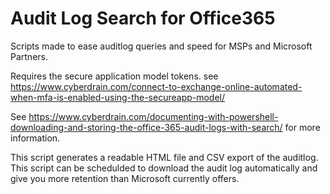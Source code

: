 # Audit Log Search for Office365
Scripts made to ease auditlog queries and speed for MSPs and Microsoft Partners. 

Requires the secure application model tokens. see https://www.cyberdrain.com/connect-to-exchange-online-automated-when-mfa-is-enabled-using-the-secureapp-model/

See https://www.cyberdrain.com/documenting-with-powershell-downloading-and-storing-the-office-365-audit-logs-with-search/ for more information. 

This script generates a readable HTML file and CSV export of the auditlog. This script can be schedulded to download the audit log automatically and give you more retention than Microsoft currently offers.

